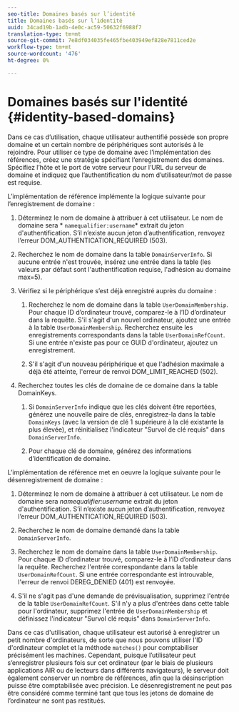 ```yaml
---
seo-title: Domaines basés sur l’identité
title: Domaines basés sur l’identité
uuid: 34cad19b-1adb-4e0c-ac59-50632f6988f7
translation-type: tm+mt
source-git-commit: 7e8df034035fe465fbe403949ef828e7811ced2e
workflow-type: tm+mt
source-wordcount: '476'
ht-degree: 0%

---
```



# Domaines basés sur l&#39;identité {#identity-based-domains}

Dans ce cas d’utilisation, chaque utilisateur authentifié possède son propre domaine et un certain nombre de périphériques sont autorisés à le rejoindre. Pour utiliser ce type de domaine avec l’implémentation des références, créez une stratégie spécifiant l’enregistrement des domaines. Spécifiez l’hôte et le port de votre serveur pour l’URL du serveur de domaine et indiquez que l’authentification du nom d’utilisateur/mot de passe est requise.

L’implémentation de référence implémente la logique suivante pour l’enregistrement de domaine :

1. Déterminez le nom de domaine à attribuer à cet utilisateur. Le nom de domaine sera * `namequalifier:username`* extrait du jeton d&#39;authentification. S’il n’existe aucun jeton d’authentification, renvoyez l’erreur DOM_AUTHENTICATION_REQUIRED (503).
1. Recherchez le nom de domaine dans la table `DomainServerInfo`. Si aucune entrée n&#39;est trouvée, insérez une entrée dans la table (les valeurs par défaut sont l&#39;authentification requise, l&#39;adhésion au domaine max=5).
1. Vérifiez si le périphérique s’est déjà enregistré auprès du domaine :

   1. Recherchez le nom de domaine dans la table `UserDomainMembership`. Pour chaque ID d’ordinateur trouvé, comparez-le à l’ID d’ordinateur dans la requête. S&#39;il s&#39;agit d&#39;un nouvel ordinateur, ajoutez une entrée à la table `UserDomainMembership`. Recherchez ensuite les enregistrements correspondants dans la table `UserDomainRefCount`. Si une entrée n&#39;existe pas pour ce GUID d&#39;ordinateur, ajoutez un enregistrement.

   1. S&#39;il s&#39;agit d&#39;un nouveau périphérique et que l&#39;adhésion maximale a déjà été atteinte, l&#39;erreur de renvoi DOM_LIMIT_REACHED (502).

1. Recherchez toutes les clés de domaine de ce domaine dans la table DomainKeys.

   1. Si `DomainServerInfo` indique que les clés doivent être reportées, générez une nouvelle paire de clés, enregistrez-la dans la table `DomainKeys` (avec la version de clé 1 supérieure à la clé existante la plus élevée), et réinitialisez l&#39;indicateur &quot;Survol de clé requis&quot; dans `DomainServerInfo`.

   1. Pour chaque clé de domaine, générez des informations d’identification de domaine.

L’implémentation de référence met en oeuvre la logique suivante pour le désenregistrement de domaine :

1. Déterminez le nom de domaine à attribuer à cet utilisateur. Le nom de domaine sera *namequalifier:username* extrait du jeton d&#39;authentification. S’il n’existe aucun jeton d’authentification, renvoyez l’erreur DOM_AUTHENTICATION_REQUIRED (503).
1. Recherchez le nom de domaine demandé dans la table `DomainServerInfo`.
1. Recherchez le nom de domaine dans la table `UserDomainMembership`. Pour chaque ID d’ordinateur trouvé, comparez-le à l’ID d’ordinateur dans la requête. Recherchez l&#39;entrée correspondante dans la table `UserDomainRefCount`. Si une entrée correspondante est introuvable, l&#39;erreur de renvoi DEREG_DENIED (401) est renvoyée.

1. S&#39;il ne s&#39;agit pas d&#39;une demande de prévisualisation, supprimez l&#39;entrée de la table `UserDomainRefCount`. S&#39;il n&#39;y a plus d&#39;entrées dans cette table pour l&#39;ordinateur, supprimez l&#39;entrée de `UserDomainMembership` et définissez l&#39;indicateur &quot;Survol clé requis&quot; dans `DomainServerInfo`.

Dans ce cas d&#39;utilisation, chaque utilisateur est autorisé à enregistrer un petit nombre d&#39;ordinateurs, de sorte que nous pouvons utiliser l&#39;ID d&#39;ordinateur complet et la méthode `matches()` pour comptabiliser précisément les machines. Cependant, puisque l’utilisateur peut s’enregistrer plusieurs fois sur cet ordinateur (par le biais de plusieurs applications AIR ou de lecteurs dans différents navigateurs), le serveur doit également conserver un nombre de références, afin que la désinscription puisse être comptabilisée avec précision. Le désenregistrement ne peut pas être considéré comme terminé tant que tous les jetons de domaine de l’ordinateur ne sont pas restitués.
